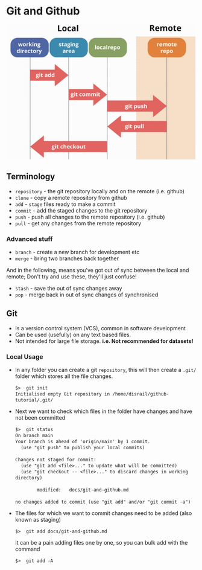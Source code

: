 # Git and Github
![Alt text](../images/flow.jpg)

## Terminology
* `repository` - the git repository locally and on the remote (i.e. github)
* `clone` - copy a remote repository from github
* `add` - `stage` files ready to make a commit
* `commit` - add the staged changes to the git repository
* `push` - push all changes to the remote repository (i.e. github)
* `pull` - get any changes from the remote repository

### Advanced stuff
* `branch` - create a new branch for development etc
* `merge` - bring two branches back together

And in the following, means you've got out of sync between the local and remote;
Don't try and use these, they'll just confuse!
* `stash` - save the out of sync changes away
* `pop` - merge back in out of sync changes of synchronised    

## Git
* Is a version control system (VCS), common in software development
* Can be used (usefully) on any text based files.
* Not intended for large file storage. **i.e. Not recommended for datasets!**

### Local Usage
* In any folder you can create a git `repository`, this will then create a
`.git/` folder which stores all the file changes.
    ```shell
    $>  git init
    Initialised empty Git repository in /home/disrail/github-tutorial/.git/
    ```

* Next we want to check which files in the folder have changes and have
not been committed
    ``` shell
    $>  git status
    On branch main
    Your branch is ahead of 'origin/main' by 1 commit.
      (use "git push" to publish your local commits)

    Changes not staged for commit:
      (use "git add <file>..." to update what will be committed)
      (use "git checkout -- <file>..." to discard changes in working directory)

            modified:   docs/git-and-github.md

    no changes added to commit (use "git add" and/or "git commit -a")
    ```

* The files for which we want to commit changes need to be added
(also known as staging)
    ```shell
    $>  git add docs/git-and-github.md
    ```
  It can be a pain adding files one by one, so you can bulk add with the command
    ```shell
    $>  git add -A
    ```
